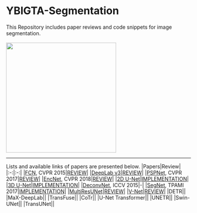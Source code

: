 # YBIGTA-Segmentation
This Repository includes paper reviews and code snippets for image segmentation. <br/><br/>
<img src = "https://user-images.githubusercontent.com/75057952/157037611-c596647a-85d4-42f6-a218-bb4ed2dc2e99.png" width = "300dp"></img> <br/>

---
Lists and available links of papers are presented below.
|Papers|Review|
|:-:|:-:|
|[FCN](https://arxiv.org/abs/1411.4038), CVPR 2015|[REVIEW](https://github.com/hahajjjun/YBIGTA-Segmentation/tree/master/Reviews/FCN)|
|[DeepLab v3](https://arxiv.org/abs/1706.05587)|[REVIEW](https://github.com/hahajjjun/YBIGTA-Segmentation/tree/master/Reviews/Deeplab-v3)|
|[PSPNet](https://arxiv.org/abs/1612.01105), CVPR 2017|[REVIEW](https://github.com/hahajjjun/YBIGTA-Segmentation/tree/master/Reviews/PSPNet)|
|[EncNet](https://arxiv.org/abs/1803.08904), CVPR 2018|[REVIEW](https://github.com/hahajjjun/YBIGTA-Segmentation/tree/master/Reviews/EncNet)|
|[2D U-Net](https://arxiv.org/pdf/1505.04597)|[IMPLEMENTATION](https://github.com/hahajjjun/YBIGTA-Segmentation/blob/master/Reviews/U-Net/UNet.ipynb)|
|[3D U-Net](https://arxiv.org/abs/1606.06650)|[IMPLEMENTATION](https://github.com/hahajjjun/YBIGTA-Segmentation/blob/master/Reviews/U-Net/UNet.ipynb)|
|[DeconvNet](https://arxiv.org/abs/1505.04366), ICCV 2015|-|
|[SegNet](https://arxiv.org/abs/1511.00561), TPAMI 2017|[IMPLEMENTATION](https://github.com/hahajjjun/YBIGTA-Segmentation/blob/master/Reviews/SegNet/SegNet.ipynb)|
|[MultiResUNet](https://arxiv.org/abs/1902.04049)|[REVIEW](https://github.com/hahajjjun/YBIGTA-Segmentation/blob/master/Reviews/MultiResUNet/MultiResUNet.ipynb)|
|[V-Net](https://arxiv.org/abs/1606.04797)|[REVIEW](https://github.com/hahajjjun/YBIGTA-Segmentation/blob/master/Reviews/V-Net/V-Net.md)|
|DETR||
|MaX-DeepLab||
|TransFuse||
|CoTr||
|U-Net Transformer||
|UNETR||
|Swin-UNet||
|TransUNet||

